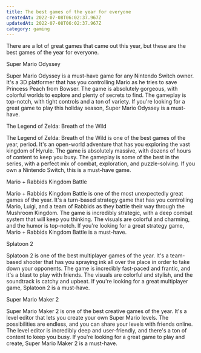 ```yaml
---
title: The best games of the year for everyone
createdAt: 2022-07-08T06:02:37.967Z
updatedAt: 2022-07-08T06:02:37.967Z
category: gaming
---
```


There are a lot of great games that came out this year, but these are the best games of the year for everyone.

Super Mario Odyssey

Super Mario Odyssey is a must-have game for any Nintendo Switch owner. It's a 3D platformer that has you controlling Mario as he tries to save Princess Peach from Bowser. The game is absolutely gorgeous, with colorful worlds to explore and plenty of secrets to find. The gameplay is top-notch, with tight controls and a ton of variety. If you're looking for a great game to play this holiday season, Super Mario Odyssey is a must-have.

The Legend of Zelda: Breath of the Wild

The Legend of Zelda: Breath of the Wild is one of the best games of the year, period. It's an open-world adventure that has you exploring the vast kingdom of Hyrule. The game is absolutely massive, with dozens of hours of content to keep you busy. The gameplay is some of the best in the series, with a perfect mix of combat, exploration, and puzzle-solving. If you own a Nintendo Switch, this is a must-have game.

Mario + Rabbids Kingdom Battle

Mario + Rabbids Kingdom Battle is one of the most unexpectedly great games of the year. It's a turn-based strategy game that has you controlling Mario, Luigi, and a team of Rabbids as they battle their way through the Mushroom Kingdom. The game is incredibly strategic, with a deep combat system that will keep you thinking. The visuals are colorful and charming, and the humor is top-notch. If you're looking for a great strategy game, Mario + Rabbids Kingdom Battle is a must-have.

Splatoon 2

Splatoon 2 is one of the best multiplayer games of the year. It's a team-based shooter that has you spraying ink all over the place in order to take down your opponents. The game is incredibly fast-paced and frantic, and it's a blast to play with friends. The visuals are colorful and stylish, and the soundtrack is catchy and upbeat. If you're looking for a great multiplayer game, Splatoon 2 is a must-have.

Super Mario Maker 2

Super Mario Maker 2 is one of the best creative games of the year. It's a level editor that lets you create your own Super Mario levels. The possibilities are endless, and you can share your levels with friends online. The level editor is incredibly deep and user-friendly, and there's a ton of content to keep you busy. If you're looking for a great game to play and create, Super Mario Maker 2 is a must-have.

